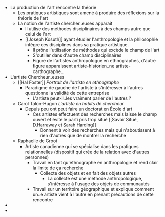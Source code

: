 - La production de l'art rencontre la théorie
	- Les pratiques artistiques sont amené à produire des réflexions sur la théorie de l'art
	- La notion de l'artiste chercher..euses apparait
		- Il utilise des méthodes disciplinaires à des champs autre que celui de l'art
		- [[Joseph Kosuth]] ayant étudier l'anthropologie et la philosophie intègre ces disciplines dans sa pratique artistique.
			- Il prône l'utilisation de méthodes qui excède le champ de l'art
			- S'outiller dans d'autre champ disciplinaires
			- Figure de l'artistes anthropologue en ethnographes, d'autre figure apparaissent artiste-historien..ne artiste-carthographe...
- L'artiste Chercheur..euses
	- [[Hal Foster]] *Portrait de l'artiste en ethnographe*
		- Paradigme de gauche de l'artiste à s'intéresser à l'autres questionne la validité de cette entreprise
			- L'artiste peut-il..les vraiment parler de l'autres ?
	- Carol Talon-Hugon *L'artiste en habits de chercheur*
		- Depuis peu ont peut faire un doctorat en École d'art
			- Ces artistes effectuent des recherches mais laisse le champ ouvert et évite le parti pris trop situé [[Savoir Situé, D.Harraway et Sarah Harding]]
				- Donnent à voir des recherches mais qui n'aboutissent à rien d'autres que de montrer la recherche
	- Raphaelle de Groot
		- Artiste canadienne qui se spécialise dans les pratiques relationnelles (dispositif qui crée de la relation avec d'autres personnes)
			- Travail en tant qu'ethnographe en anthropologie et rend clair la limite de ça recherche
				- Collecte des objets et en fait des objets autres
					- La collecte est une méthode anthropologique, s'intéresse à l'usage des objets de communautés
			- Travail sur un territoire géographique et explique comment un..e artiste vient à l'autre en prenant précautions de cette rencontre
-
-